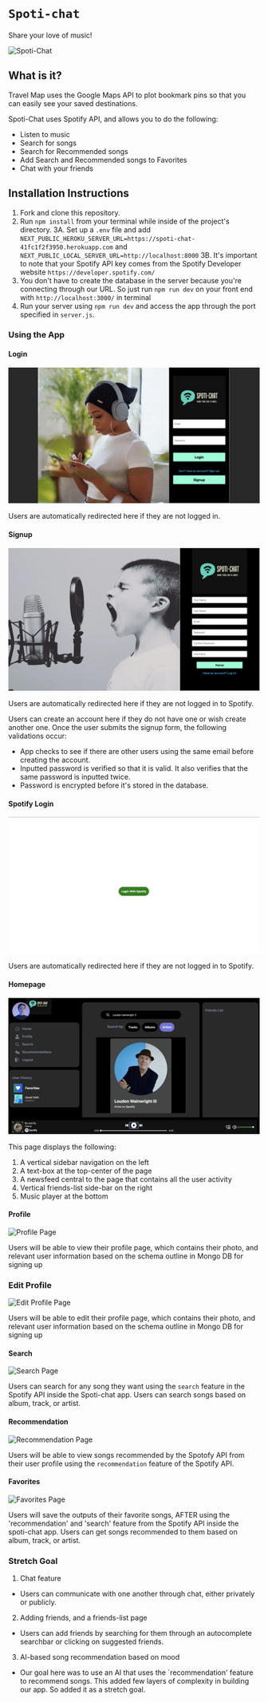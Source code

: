 # `Spoti-chat`
Share your love of music!

![Spoti-Chat](./public/images/logo.png)

## What is it?
Travel Map uses the Google Maps API to plot bookmark pins so that you can easily see your saved destinations.

Spoti-Chat uses Spotify API, and allows you to do the following:
- Listen to music
- Search for songs
- Search for Recommended songs
- Add Search and Recommended songs to Favorites
- Chat with your friends

## Installation Instructions

1. Fork and clone this repository.
2. Run `npm install` from your terminal while inside of the project's directory.
3A. Set up a `.env` file and add `NEXT_PUBLIC_HEROKU_SERVER_URL=https://spoti-chat-41fc1f2f3950.herokuapp.com` and `NEXT_PUBLIC_LOCAL_SERVER_URL=http://localhost:8000`
3B. It's important to note that your Spotify API key comes from the Spotify Developer website `https://developer.spotify.com/`
4. You don't have to create the database in the server because you're connecting through our URL. So just run `npm run dev` on your front end with `http://localhost:3000/` in terminal
6. Run your server using `npm run dev` and access the app through the port specified in `server.js`.


### Using the App

#### Login

![Login Page](./public/images/loginScreen.png)

Users are automatically redirected here if they are not logged in.

#### Signup

![Signup Page](./public/images/signupScreen.png)

Users are automatically redirected here if they are not logged in to Spotify.

Users can create an account here if they do not have one or wish create another one. Once the user submits the signup form, the following validations occur:

- App checks to see if there are other users using the same email before creating the account.
- Inputted password is verified so that it is valid. It also verifies that the same password is inputted twice.
- Password is encrypted before it's stored in the database.

#### Spotify Login

![Spotify Page](./public/images/spotifyLoginScreen.png)

Users are automatically redirected here if they are not logged in to Spotify.

#### Homepage

![Home Page](./public/images/homePageScreen.png)

This page displays the following:
1. A vertical sidebar navigation on the left
2. A text-box at the top-center of the page
3. A newsfeed central to the page that contains all the user activity
4. Vertical friends-list side-bar on the right
5. Music player at the bottom

#### Profile

![Profile Page](./public/images/.png)

Users will be able to view their profile page, which contains their photo, and relevant user information based on the schema outline in Mongo DB for signing up 

### Edit Profile

![Edit Profile Page](.png)

Users will be able to edit their profile page, which contains their photo, and relevant user information based on the schema outline in Mongo DB for signing up 

#### Search

![Search Page](.png)

Users can search for any song they want using the `search` feature in the Spotify API inside the Spoti-chat app. Users can search songs based on album, track, or artist. 

#### Recommendation

![Recommendation Page](.png)

Users will be able to view songs recommended by the Spotofy API from their user profile using the `recommendation` feature of the Spotify API. 

#### Favorites

![Favorites Page](.png)

Users will save the outputs of their favorite songs, AFTER using the 'recommendation' and 'search' feature from the Spotify API inside the spoti-chat app. Users can get songs recommended to them based on album, track, or artist. 

### Stretch Goal 

1. Chat feature
- Users can communicate with one another through chat, either privately or publicly.

2. Adding friends, and a friends-list page
- Users can add friends by searching for them through an autocomplete searchbar or clicking on suggested friends.

3. AI-based song recommendation based on mood
- Our goal here was to use an AI that uses the `recommendation' feature to recommend songs. This added few layers of complexity in building our app. So added it as a stretch goal. 